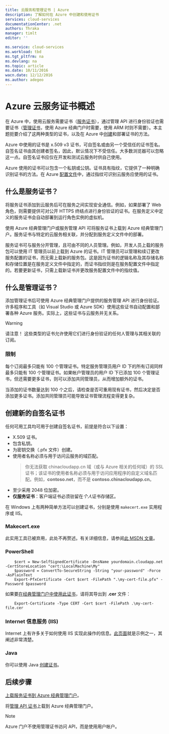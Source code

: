```yaml
---
title: 云服务和管理证书 | Azure
description: 了解如何在 Azure 中创建和使用证书
services: cloud-services
documentationCenter: .net
authors: Thraka
manager: timlt
editor: ''

ms.service: cloud-services
ms.workload: tbd
ms.tgt_pltfrm: na
ms.devlang: na
ms.topic: article
ms.date: 10/11/2016
wacn.date: 12/12/2016
ms.author: adegeo
---
```


# Azure 云服务证书概述
在 Azure 中，使用云服务需要证书（[服务证书](#what-are-service-certificates)），通过管理 API 进行身份验证也需要证书（[管理证书](#what-are-management-certificates)，使用 Azure 经典门户时需要，使用 ARM 时则不需要）。本主题扼要介绍了这两种类型的证书，以及在 Azure 中[创建](#create)和部署证书的方法。

Azure 中使用的证书是 x.509 v3 证书，可自签名或由另一个受信任的证书签名。自签名证书由其创建者签名，因此，默认情况下不受信任。大多数浏览器可以忽略这一点。自签名证书应仅在开发和测试云服务时供自己使用。

Azure 使用的证书可以包含一个私钥或公钥。证书具有指纹，它提供了一种明确识别证书的方法。在 Azure [配置文件](./cloud-services-configure-ssl-certificate.md)中，通过指纹可识别云服务应使用的证书。

## <a name="what-are-service-certificates"></a> 什么是服务证书？
将服务证书添加到云服务后可在服务之间实现安全通信。例如，如果部署了 Web 角色，则需要提供可对公开 HTTPS 终结点进行身份验证的证书。在服务定义中定义的服务证书会自动部署到运行角色实例的虚拟机。

使用 Azure 经典管理门户或服务管理 API 可将服务证书上载到 Azure 经典管理门户。服务证书与特定的云服务相关联，并分配到服务定义文件中的部署。

服务证书可与服务分开管理，且可由不同的人员管理。例如，开发人员上载的服务包可以使用 IT 管理员以前上载到 Azure 的证书。IT 管理员可以管理和续订更改服务配置的证书，而无需上载新的服务包。这是因为证书的逻辑名称及其存储名称和存储位置是在服务定义文件中指定的，而证书指纹则是在服务配置文件中指定的。若要更新证书，只需上载新证书并更改服务配置文件中的指纹值。

## <a name="what-are-management-certificates"></a> 什么是管理证书？
添加管理证书后可使用 Azure 经典管理门户提供的服务管理 API 进行身份验证。许多程序和工具（如 Visual Studio 或 Azure SDK）使用这些证书自动配置和部署各种 Azure 服务。实际上，这些证书与云服务并无关系。

>[!WARNING]
> 请注意！ 这些类型的证书允许使用它们进行身份验证的任何人管理与其相关联的订阅。

### 限制
每个订阅最多只能有 100 个管理证书。特定服务管理员用户 ID 下的所有订阅同样最多只能有 100 个管理证书。如果帐户管理员的用户 ID 下已添加 100 个管理证书，但还需要更多证书，则可以添加共同管理员，从而增加额外的证书。

当添加的证书数量达到 100 个之后，请检查是否可重用现有证书，然后决定是否添加更多证书。添加共同管理员可能导致证书管理流程变得更复杂。

<a name="create"></a>
## 创建新的自签名证书
任何可用工具均可用于创建自签名证书，前提是符合以下设置：

* X.509 证书。
* 包含私钥。
* 为密钥交换（.pfx 文件）创建。
* 使用者名称必须与用于访问云服务的域匹配。
    > 你无法获取 chinacloudapp.cn 域（或与 Azure 相关的任何域）的 SSL 证书；该证书的使用者名称必须与用于访问应用程序的自定义域名匹配。例如，**contoso.net**，而不是 **contoso.chinacloudapp.cn**。
* 至少采用 2048 位加密。
* **仅服务证书**：客户端证书必须驻留在*个人*证书存储区。

在 Windows 上有两种简单方法可以创建证书，分别是使用 `makecert.exe` 实用程序或 IIS。

### Makecert.exe

此实用工具已被弃用，此处不再赘述。有关详细信息，请参阅[此 MSDN 文章](https://msdn.microsoft.com/zh-cn/library/windows/desktop/aa386968)。

### PowerShell

```
    $cert = New-SelfSignedCertificate -DnsName yourdomain.cloudapp.net -CertStoreLocation "cert:\LocalMachine\My"
    $password = ConvertTo-SecureString -String "your-password" -Force -AsPlainText
    Export-PfxCertificate -Cert $cert -FilePath ".\my-cert-file.pfx" -Password $password
```

如果要[在经典管理门户中使用此证书](../azure-api-management-certs.md)，请将其导出到 **.cer** 文件：

```
    Export-Certificate -Type CERT -Cert $cert -FilePath .\my-cert-file.cer
```

### Internet 信息服务 (IIS)

Internet 上有许多关于如何使用 IIS 实现此操作的信息。[此页面](https://www.sslshopper.com/article-how-to-create-a-self-signed-certificate-in-iis-7.html)就是示例之一，其阐述非常清楚。

### Java
你可以使用 Java [创建证书](../app-service-web/java-create-azure-website-using-java-sdk.md#create-a-certificate)。

## 后续步骤

[上载服务证书到 Azure 经典管理门户](./cloud-services-configure-ssl-certificate.md)。

将[管理 API 证书](../azure-api-management-certs.md)上载到 Azure 经典管理门户。

>[!NOTE]
> Azure 门户不使用管理证书访问 API，而是使用用户帐户。

<!---HONumber=Mooncake_Quality_Review_1118_2016-->